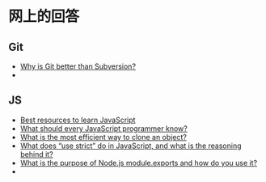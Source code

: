 网上的回答
==========

## Git
* [Why is Git better than Subversion?](http://stackoverflow.com/questions/871/why-is-git-better-than-subversion)
* 

## JS
* [Best resources to learn JavaScript](http://stackoverflow.com/questions/11246/best-resources-to-learn-javascript)
* [What should every JavaScript programmer know?](http://stackoverflow.com/questions/2628672/what-should-every-javascript-programmer-know)
* [What is the most efficient way to clone an object?](http://stackoverflow.com/questions/122102/what-is-the-most-efficient-way-to-clone-an-object)
* [What does “use strict” do in JavaScript, and what is the reasoning behind it?](http://stackoverflow.com/questions/1335851/what-does-use-strict-do-in-javascript-and-what-is-the-reasoning-behind-it)
* [What is the purpose of Node.js module.exports and how do you use it?](http://stackoverflow.com/questions/5311334/what-is-the-purpose-of-node-js-module-exports-and-how-do-you-use-it)
* 